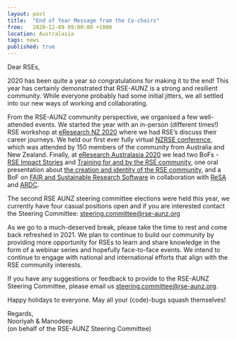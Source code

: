 ```yaml
---
layout: post
title:  "End of Year Message from the Co-chairs"
from:   2020-12-09 09:00:00 +1000    
location: Australasia       
tags: news                
published: true                     
---
```


Dear RSEs,
 
2020 has been quite a year so congratulations for making it to the end! This year has certainly demonstrated that RSE-AUNZ is a strong and resilient community. While everyone probably had some initial jitters, we all settled into our new ways of working and collaborating. 
 
From the RSE-AUNZ community perspective, we organised a few well-attended events. We started the year with an in-person (different times!) RSE workshop at [eResearch NZ 2020](https://www.eresearchnz2020.org.nz/) where we had RSE’s discuss their career journeys. We held our first ever fully virtual [NZRSE conference](https://www.rseconference.nz/), which was attended by 150 members of the community from Australia and New Zealand. Finally, at [eResearch Australasia 2020](https://conference.eresearch.edu.au/home/) we lead two BoFs - [RSE Impact Stories](https://conference.eresearch.edu.au/2020/09/rse-impact-stories/) and [Training for and by the RSE community](https://conference.eresearch.edu.au/2020/09/training-for-and-by-the-rse-community/), one oral presentation about [the creation and identity of the RSE community](https://conference.eresearch.edu.au/2020/09/research-software-engineers-creating-a-community-and-an-identity-within-complex-research-ecosystems/), and a BoF on [FAIR and Sustainable Research Software](https://conference.eresearch.edu.au/2020/09/best-practice-for-fair-and-sustainable-research-software/) in collaboration with [ReSA](https://www.researchsoft.org/) and [ARDC](https://ardc.edu.au/). 

The second RSE AUNZ steering committee elections were held this year, we currently have four casual positions open and if you are interested contact the Steering Committee: steering.committee@rse-aunz.org 

As we go to a much-deserved break, please take the time to rest and come back refreshed in 2021. We plan to continue to build our community by providing more opportunity for RSEs to learn and share knowledge in the form of a webinar series and hopefully face-to-face events. We intend to continue to engage with national and international efforts that align with the RSE community interests. 

If you have any suggestions or feedback to provide to the RSE-AUNZ Steering Committee, please email us [steering.committee@rse-aunz.org](mailto:steering.committee@rse-aunz.org). 

Happy holidays to everyone. May all your (code)-bugs squash themselves!

Regards,</br>
Nooriyah & Manodeep </br>
(on behalf of the RSE-AUNZ Steering Committee)

